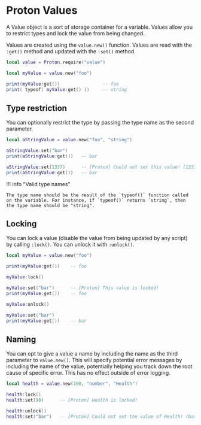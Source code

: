 # Proton Values

A Value object is a sort of storage container for a variable. Values allow you to restrict types and lock the value from being changed.

Values are created using the `value.new()` function. Values are read with the `:get()` method and updated with the `:set()` method.

``` lua linenums="1"
local value = Proton.require("value")

local myValue = value.new("foo")

print(myValue:get())                -- foo
print( typeof( myValue:get() ))     -- string
```

## Type restriction

You can optionally restrict the type by passing the type name as the second parameter.

``` lua linenums="1"
local aStringValue = value.new("foo", "string")

aStringValue:set("bar")
print(aStringValue:get())   -- bar

aStringValue:set(1337)      -- [Proton] Could not set this value! (1337 is not of type string)
print(aStringValue:get())   -- bar
```

!!! info "Valid type names"

    The type name should be the result of the `typeof()` function called on the variable. For instance, if `typeof()` returns `string`, then the type name should be "string".

## Locking

You can lock a value (disable the value from being updated by any script) by calling `:lock()`. You can unlock it with `:unlock()`.

``` lua linenums="1"
local myValue = value.new("foo")

print(myValue:get())	-- foo

myValue:lock()

myValue:set("bar")      -- [Proton] This value is locked!
print(myValue:get())	-- foo

myValue:unlock()

myValue:set("bar")
print(myValue:get())	-- bar
```

## Naming

You can opt to give a value a name by including the name as the third parameter to `value.new()`. This will specify potential error messages by including the name of the value, potentially helping you track down the root cause of specific error. This has no effect outside of error logging.

``` lua linenums="1"
local health = value.new(100, "number", "Health")

health:lock()
health:set(90)      -- [Proton] Health is locked!

health:unlock()
health:set("bar")	-- [Proton] Could not set the value of Health! (bar is not of type number)
```